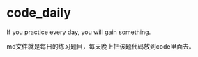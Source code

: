 # code_daily
If you practice every day, you will gain something.

md文件就是每日的练习题目，每天晚上把该题代码放到code里面去。


